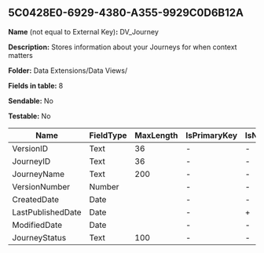## 5C0428E0-6929-4380-A355-9929C0D6B12A

**Name** (not equal to External Key)**:** DV_Journey

**Description:** Stores information about your Journeys for when context matters

**Folder:** Data Extensions/Data Views/

**Fields in table:** 8

**Sendable:** No

**Testable:** No

| Name | FieldType | MaxLength | IsPrimaryKey | IsNullable | DefaultValue |
| --- | --- | --- | --- | --- | --- |
| VersionID | Text | 36 | - | - |  |
| JourneyID | Text | 36 | - | - |  |
| JourneyName | Text | 200 | - | - |  |
| VersionNumber | Number |  | - | - |  |
| CreatedDate | Date |  | - | - |  |
| LastPublishedDate | Date |  | - | + |  |
| ModifiedDate | Date |  | - | - |  |
| JourneyStatus | Text | 100 | - | - |  |
